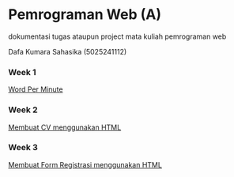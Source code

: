 # Pemrograman Web (A)
dokumentasi tugas ataupun project mata kuliah pemrograman web 

Dafa Kumara Sahasika (5025241112)

### **Week 1**
[Word Per Minute](Word-Per-Minute.md)

### **Week 2**
[Membuat CV menggunakan HTML](cv-html.md)

### **Week 3**
[Membuat Form Registrasi menggunakan HTML](form-and-frame.md)
